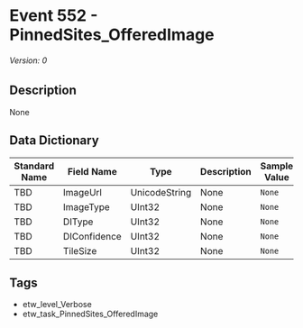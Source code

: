 # Event 552 - PinnedSites_OfferedImage
###### Version: 0

## Description
None

## Data Dictionary
|Standard Name|Field Name|Type|Description|Sample Value|
|---|---|---|---|---|
|TBD|ImageUrl|UnicodeString|None|`None`|
|TBD|ImageType|UInt32|None|`None`|
|TBD|DIType|UInt32|None|`None`|
|TBD|DIConfidence|UInt32|None|`None`|
|TBD|TileSize|UInt32|None|`None`|

## Tags
* etw_level_Verbose
* etw_task_PinnedSites_OfferedImage